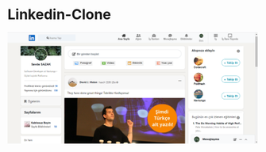 # Linkedin-Clone
![Ekran Goruntusu](https://github.com/SevdeSazak/Linkedin-Clone/blob/main/images.png)
